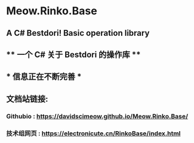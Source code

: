# Meow.Rinko.Base  
## A C# Bestdori! Basic operation library  
## \** 一个 C# 关于 Bestdori 的操作库 **  
## \* 信息正在不断完善 *  
## 文档站链接:
### Githubio : https://davidscimeow.github.io/Meow.Rinko.Base/
### 技术组网页 : https://electronicute.cn/RinkoBase/index.html
